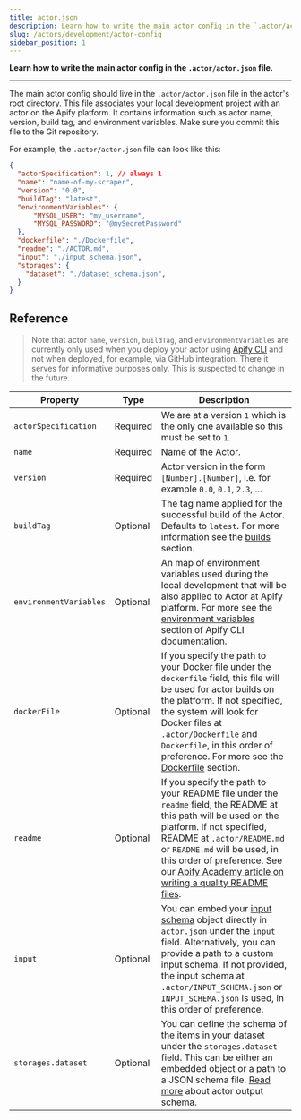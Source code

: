 ```yaml
---
title: actor.json
description: Learn how to write the main actor config in the `.actor/actor.json` file.
slug: /actors/development/actor-config
sidebar_position: 1
---
```


**Learn how to write the main actor config in the `.actor/actor.json` file.**

---

The main actor config should live in the `.actor/actor.json` file in the actor's root directory. This file associates your local development project with an actor on the Apify platform. It contains information such as actor name, version, build tag, and environment variables. Make sure you commit this file to the Git repository.

For example, the `.actor/actor.json` file can look like this:

```json
{
  "actorSpecification": 1, // always 1
  "name": "name-of-my-scraper",
  "version": "0.0",
  "buildTag": "latest",
  "environmentVariables": {
      "MYSQL_USER": "my_username",
      "MYSQL_PASSWORD": "@mySecretPassword"
  },
  "dockerfile": "./Dockerfile",
  "readme": "./ACTOR.md",
  "input": "./input_schema.json",
  "storages": {
    "dataset": "./dataset_schema.json",
  }
}
```

## Reference

> Note that actor `name`, `version`, `buildTag`, and `environmentVariables` are currently only used when you deploy your actor using [Apify CLI](/cli) and not when deployed, for example, via GitHub integration. There it serves for informative purposes only. This is suspected to change in the future.


| Property         | Type     | Description |
| ---------------- | -------- |----------- |
| `actorSpecification`   | Required | We are at a version `1` which is the only one available so this must be set to `1`. |
| `name`                 | Required | Name of the Actor. |
| `version`              | Required | Actor version in the form `[Number].[Number]`, i.e. for example `0.0`, `0.1`, `2.3`, ... |
| `buildTag`             | Optional | The tag name applied for the successful build of the Actor. Defaults to `latest`. For more information see the [builds](../builds_and_runs/builds.md) section. |
| `environmentVariables` | Optional | An map of environment variables used during the local development that will be also applied to Actor at Apify platform. For more see the [environment variables](/cli/docs/vars) section of Apify CLI documentation. |
| `dockerFile`           | Optional | If you specify the path to your Docker file under the `dockerfile` field, this file will be used for actor builds on the platform. If not specified, the system will look for Docker files at `.actor/Dockerfile` and `Dockerfile`, in this order of preference. For more see the [Dockerfile](./dockerfile.md) section. |
| `readme`               | Optional | If you specify the path to your README file under the `readme` field, the README at this path will be used on the platform. If not specified, README at `.actor/README.md` or `README.md` will be used, in this order of preference. See our [Apify Academy article on writing a quality README files](/academy/get-most-of-actors/actor-readme). |
| `input`                | Optional | You can embed your [input schema](./input_schema/index.md) object directly in `actor.json` under the `input` field. Alternatively, you can provide a path to a custom input schema. If not provided, the input schema at `.actor/INPUT_SCHEMA.json` or `INPUT_SCHEMA.json` is used, in this order of preference. |
`storages.dataset`       | Optional | You can define the schema of the items in your dataset under the `storages.dataset` field. This can be either an embedded object or a path to a JSON schema file. [Read more](./output_schema.md#specification-version-1) about actor output schema. |

